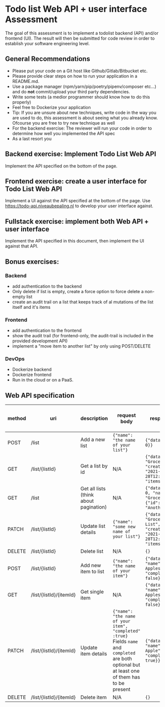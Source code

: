 # Todo list Web API + user interface Assessment

The goal of this assessment is to implement a todolist backend (API) and/or frontend (UI). The result will then be submitted for code review in order to establish your software engineering level.

## General Recommendations

- Please put your code on a Git host like Github/Gitlab/Bitbucket etc.
- Please provide clear steps on how to run your application in a README.md.
- Use a package manager (npm/yarn/pip/poetry/pipenv/composer etc...) and do **not** commit/upload your third party dependencies.
- Write some tests (a medior programmer should know how to do this properly)
- Feel free to Dockerize your application
- Tip: If you are unsure about new techniques, write code in the way you are used to do, this assessment is about seeing what you already know. Ofcourse you are free to try new technique as well
- For the backend exercise: The reviewer will run your code in order to determine how well you implemented the API spec
- As a last resort you

## Backend exercise: Implement Todo List Web API

Implement the API specified on the bottom of the page.

## Frontend exercise: create a user interface for Todo List Web API

Implement a UI against the API specified at the bottom of the page.
Use https://todo-api.niveaubepaling.nl to develop your user interface against.

## Fullstack exercise: implement both Web API + user interface

Implement the API specified in this document, then implement the UI against that API.

## Bonus exercises:

### Backend
- add authentication to the backend
- Only delete if list is empty, create a force option to force delete a non-empty list
- create an audit trail on a list that keeps track of al mutations of the list itself and it's items

### Frontend
- add authentication to the frontend
- show the audit trail (for frontend-only, the audit-trail is included in the provided development API)
- implement a "move item to another list" by only using POST/DELETE

### DevOps
- Dockerize backend
- Dockerize frontend
- Run in the cloud or on a PaaS.

## Web API specification

| method | uri                     | description                            | request body                                                                                                                                      | response body                                                                                       | success http status code |
| ------ | ----------------------- | -------------------------------------- | ------------------------------------------------------------------------------------------------------------------------------------------------- | --------------------------------------------------------------------------------------------------- | ------------------------ |
| POST   | /list                   | Add a new list                         | `{"name": "the name of your list"}`                                                                                                               | `{"data": {"id": 0}}`                                                                               | 201                      |
| GET    | /list/{listId}          | Get a list by id                       | N/A                                                                                                                                               | `{"data": {"name": "Grocery List", "createdAt": "2021-06-28T12:35:12.025Z", "items": []}}`          | 200                      |
| GET    | /list                   | Get all lists (think about pagination) | N/A                                                                                                                                               | `{"data": [{"id": 0, "name": "Grocery List"}, {"id": 1, "name": "Another List"}]}`                  | 200                      |
| PATCH  | /list/{listId}          | Update list details                    | `{"name": "some new name of your list"}`                                                                                                          | `{"data": {"name": "Grocery Shopping List", "createdAt": "2021-06-28T12:35:12.025Z", "items": []}}` | 200                      |
| DELETE | /list/{listId}          | Delete list                            | N/A                                                                                                                                               | `{}`                                                                                                | 200                      |
| POST   | /list/{listId}          | Add new item to list                   | `{"name": "the name of your item"}`                                                                                                               | `{"data": {"id": 0, "name": "Buy Apples", "completed": false}}`                                     | 201                      |
| GET    | /list/{listId}/{itemId} | Get single item                        | N/A                                                                                                                                               | `{"data": {"id": 0, "name": "Buy Apples", "completed": false}}`                                     | 200                      |
| PATCH  | /list/{listId}/{itemId} | Update item details                    | `{"name": "the name of your item", "completed" :true}` Fields `name` and `completed` are both optional but at least one of them has to be present | `{"data": {"id": 0, "name": "Buy Apple", "completed": true}}`                                       | 200                      |
| DELETE | /list/{listId}/{itemId} | Delete item                            | N/A                                                                                                                                               | `{}`                                                                                                | 200                      |
